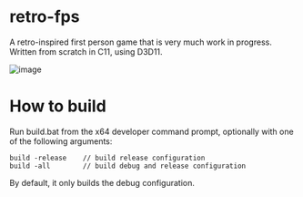 # retro-fps

A retro-inspired first person game that is very much work in progress. Written from scratch in C11, using D3D11.

![image](https://user-images.githubusercontent.com/49493579/199616512-2ad899e7-79c7-48bf-a416-3dc85c7b7f22.png)


# How to build
Run build.bat from the x64 developer command prompt, optionally with one of the following arguments:  
```
build -release    // build release configuration  
build -all        // build debug and release configuration  
```
  
By default, it only builds the debug configuration.
